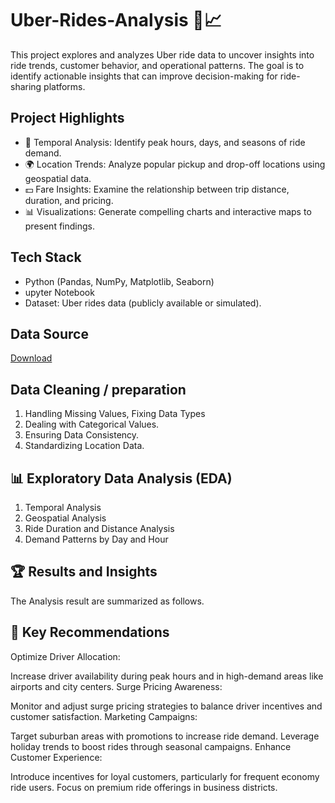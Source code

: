 # Uber-Rides-Analysis 🚕📈
This project explores and analyzes Uber ride data to uncover insights into ride trends, customer behavior, and operational patterns. The goal is to identify actionable insights that can improve decision-making for ride-sharing platforms.

## Project Highlights  
- 📅 Temporal Analysis: Identify peak hours, days, and seasons of ride demand. 
- 🌍 Location Trends: Analyze popular pickup and drop-off locations using geospatial data.
- 💵 Fare Insights: Examine the relationship between trip distance, duration, and pricing.
- 📊 Visualizations: Generate compelling charts and interactive maps to present findings.

## Tech Stack  
- Python (Pandas, NumPy, Matplotlib, Seaborn)
- upyter Notebook
- Dataset: Uber rides data (publicly available or simulated).  

## Data Source 
[Download](https://www.kaggle.com/datasets/rahultripathii/uberrawdataapr14) 

## Data Cleaning / preparation
1. Handling Missing Values, Fixing Data Types
2. Dealing with Categorical Values.
3. Ensuring Data Consistency.
4. Standardizing Location Data.
 

## 📊 Exploratory Data Analysis (EDA)
1. Temporal Analysis
2. Geospatial Analysis
3. Ride Duration and Distance Analysis
4. Demand Patterns by Day and Hour

## 🏆 Results and Insights
 The Analysis result are summarized as follows.
 

## 🚀 Key Recommendations
Optimize Driver Allocation:

Increase driver availability during peak hours and in high-demand areas like airports and city centers.
Surge Pricing Awareness:

Monitor and adjust surge pricing strategies to balance driver incentives and customer satisfaction.
Marketing Campaigns:

Target suburban areas with promotions to increase ride demand.
Leverage holiday trends to boost rides through seasonal campaigns.
Enhance Customer Experience:

Introduce incentives for loyal customers, particularly for frequent economy ride users.
Focus on premium ride offerings in business districts.
